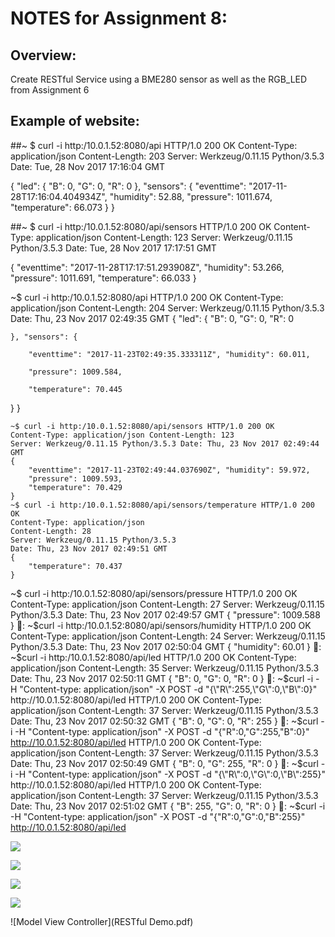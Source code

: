 # NOTES for Assignment 8:

## Overview:

Create RESTful Service using a BME280 sensor as well as the RGB_LED from Assignment 6

## Example of website:

##~ $ curl -i http:/10.0.1.52:8080/api 
HTTP/1.0 200 OK
Content-Type: application/json
Content-Length: 203
Server: Werkzeug/0.11.15 Python/3.5.3
Date: Tue, 28 Nov 2017 17:16:04 GMT

{
      "led": {
          "B": 0, 
          "G": 0, 
          "R": 0
       }, 
       "sensors": {
          "eventtime": "2017-11-28T17:16:04.404934Z", 
          "humidity": 52.88, 
          "pressure": 1011.674, 
          "temperature": 66.073
       }
}


##~ $ curl -i http:/10.0.1.52:8080/api/sensors
HTTP/1.0 200 OK
Content-Type: application/json
Content-Length: 123
Server: Werkzeug/0.11.15 Python/3.5.3
Date: Tue, 28 Nov 2017 17:17:51 GMT

{
      "eventtime": "2017-11-28T17:17:51.293908Z", 
      "humidity": 53.266, 
      "pressure": 1011.691, 
      "temperature": 66.033
}





 ~$ curl -i http:/10.0.1.52:8080/api 
HTTP/1.0 200 OK
Content-Type: application/json Content-Length: 204
Server: Werkzeug/0.11.15 Python/3.5.3 Date: Thu, 23 Nov 2017 02:49:35 GMT
{
    "led": {
        "B": 0,
        "G": 0,
        "R": 0

    }, "sensors": {

        "eventtime": "2017-11-23T02:49:35.333311Z", "humidity": 60.011,

        "pressure": 1009.584,

        "temperature": 70.445

} }

    ~$ curl -i http:/10.0.1.52:8080/api/sensors HTTP/1.0 200 OK
    Content-Type: application/json Content-Length: 123
    Server: Werkzeug/0.11.15 Python/3.5.3 Date: Thu, 23 Nov 2017 02:49:44 GMT
    {
        "eventtime": "2017-11-23T02:49:44.037690Z", "humidity": 59.972,
        "pressure": 1009.593,
        "temperature": 70.429
    }
    ~$ curl -i http:/10.0.1.52:8080/api/sensors/temperature HTTP/1.0 200 OK
    Content-Type: application/json
    Content-Length: 28
    Server: Werkzeug/0.11.15 Python/3.5.3
    Date: Thu, 23 Nov 2017 02:49:51 GMT
    {
        "temperature": 70.437
    }
  ~$ curl -i http:/10.0.1.52:8080/api/sensors/pressure HTTP/1.0 200 OK
    Content-Type: application/json
    Content-Length: 27
    Server: Werkzeug/0.11.15 Python/3.5.3
     Date: Thu, 23 Nov 2017 02:49:57 GMT
     {
         "pressure": 1009.588
     }
     : ~$curl -i http:/10.0.1.52:8080/api/sensors/humidity HTTP/1.0 200 OK
     Content-Type: application/json
     Content-Length: 24
     Server: Werkzeug/0.11.15 Python/3.5.3
     Date: Thu, 23 Nov 2017 02:50:04 GMT
     {
         "humidity": 60.01
     }
     : ~$curl -i http:/10.0.1.52:8080/api/led HTTP/1.0 200 OK
     Content-Type: application/json Content-Length: 35
     Server: Werkzeug/0.11.15 Python/3.5.3 Date: Thu, 23 Nov 2017 02:50:11 GMT
     {
         "B": 0,
         "G": 0,
         "R": 0 }
         : ~$curl -i -H "Content-type: application/json" -X POST -d "{\"R\":255,\"G\":0,\"B\":0}" http://10.0.1.52:8080/api/led HTTP/1.0 200 OK
         Content-Type: application/json
         Content-Length: 37
         Server: Werkzeug/0.11.15 Python/3.5.3 Date: Thu, 23 Nov 2017 02:50:32 GMT
         {
             "B": 0,
             "G": 0,
             "R": 255 }
             : ~$curl -i -H "Content-type: application/json" -X POST -d "{\"R\":0,\"G\":255,\"B\":0}" http://10.0.1.52:8080/api/led HTTP/1.0 200 OK
             Content-Type: application/json
             Content-Length: 37
             Server: Werkzeug/0.11.15 Python/3.5.3 Date: Thu, 23 Nov 2017 02:50:49 GMT
             {
                 "B": 0,
                 "G": 255,
                 "R": 0 }
                 : ~$curl -i -H "Content-type: application/json" -X POST -d "{\"R\":0,\"G\":0,\"B\":255}" http://10.0.1.52:8080/api/led HTTP/1.0 200 OK
                 Content-Type: application/json
                 Content-Length: 37
                 Server: Werkzeug/0.11.15 Python/3.5.3 Date: Thu, 23 Nov 2017 02:51:02 GMT
                 {
                       "B": 255,
                         "G": 0,
                           "R": 0
                 }
                 : ~$curl -i -H "Content-type: application/json" -X POST -d "{\"R\":0,\"G\":0,\"B\":255}" http://10.0.1.52:8080/api/led



![](Images/IMG_2151.jpg?raw=true)

![](Images/IMG_2148.jpg?raw=true)

![](Images/IMG_2149.jpg?raw=true)

![](Images/IMG_2150.jpg?raw=true)


![Model View Controller](RESTful Demo.pdf)
